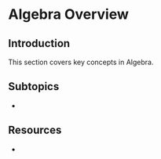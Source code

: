 # Algebra Overview

## Introduction

This section covers key concepts in Algebra.

## Subtopics

- 

## Resources

- 

